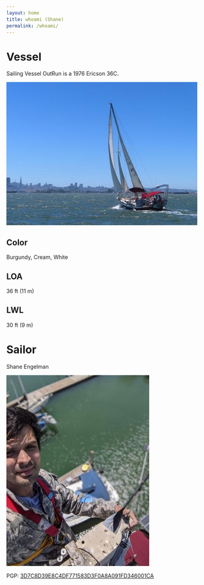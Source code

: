 ```yaml
---
layout: home
title: whoami (Shane)
permalink: /whoami/
---
```


# Vessel

Sailing Vessel OutRun is a 1976 Ericson 36C.

[![Outrun Wide](/assets/images/base/outrun-wide.jpg)](https://photos.app.goo.gl/3UX183zkAqHaRRVi6)

## Color

Burgundy, Cream, White

## LOA

36 ft (11 m)

## LWL

30 ft (9 m)

# Sailor

Shane Engelman

![Shane Engelman at top of mast](/assets/images/base/shane-at-top-of-mast-2020.jpg)

PGP: [3D7C8D39E8C4DF771583D3F0A8A091FD346001CA](https://keys.openpgp.org/vks/v1/by-fingerprint/3D7C8D39E8C4DF771583D3F0A8A091FD346001CA)
